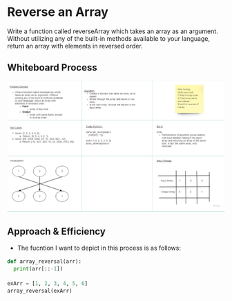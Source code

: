 # Reverse an Array
Write a function called reverseArray which takes an array as an argument. Without utilizing any of the built-in methods available to your language, return an array with elements in reversed order.

## Whiteboard Process
<!-- Embedded whiteboard image -->
![Array-Reverse](./img/401d19%20Simpliciano%20Array-Reverse.jpg)

## Approach & Efficiency
<!-- What approach did you take? Discuss Why. What is the Big O space/time for this approach? -->
- The fucntion I want to depict in this process is as follows:

```python
def array_reversal(arr):
  print(arr[::-1])

exArr = [1, 2, 3, 4, 5, 6]
array_reversal(exArr)
```